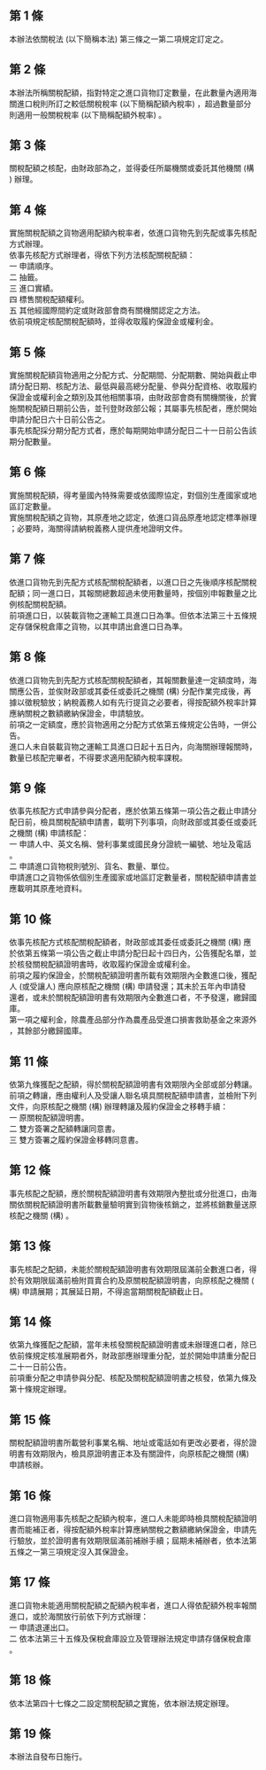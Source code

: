 第 1 條
-------
本辦法依關稅法 (以下簡稱本法) 第三條之一第二項規定訂定之。

第 2 條
-------
本辦法所稱關稅配額，指對特定之進口貨物訂定數量，在此數量內適用海  
關進口稅則所訂之較低關稅稅率 (以下簡稱配額內稅率) ，超過數量部分  
則適用一般關稅稅率 (以下簡稱配額外稅率) 。

第 3 條
-------
關稅配額之核配，由財政部為之，並得委任所屬機關或委託其他機關 (構  
) 辦理。

第 4 條
-------
實施關稅配額之貨物適用配額內稅率者，依進口貨物先到先配或事先核配  
方式辦理。  
依事先核配方式辦理者，得依下列方法核配關稅配額：  
一  申請順序。  
二  抽籤。  
三  進口實績。  
四  標售關稅配額權利。  
五  其他經國際間約定或財政部會商有關機關認定之方法。  
依前項規定核配關稅配額時，並得收取履約保證金或權利金。

第 5 條
-------
實施關稅配額貨物適用之分配方式、分配期間、分配期數、開始與截止申  
請分配日期、核配方法、最低與最高總分配量、參與分配資格、收取履約  
保證金或權利金之類別及其他相關事項，由財政部會商有關機關後，於實  
施關稅配額日期前公告，並刊登財政部公報；其屬事先核配者，應於開始  
申請分配日六十日前公告之。  
事先核配採分期分配方式者，應於每期開始申請分配日二十一日前公告該  
期分配數量。

第 6 條
-------
實施關稅配額，得考量國內特殊需要或依國際協定，對個別生產國家或地  
區訂定數量。  
實施關稅配額之貨物，其原產地之認定，依進口貨品原產地認定標準辦理  
；必要時，海關得請納稅義務人提供產地證明文件。

第 7 條
-------
依進口貨物先到先配方式核配關稅配額者，以進口日之先後順序核配關稅  
配額；同一進口日，其報關總數超過未使用數量時，按個別申報數量之比  
例核配關稅配額。  
前項進口日，以裝載貨物之運輸工具進口日為準。但依本法第三十五條規  
定存儲保稅倉庫之貨物，以其申請出倉進口日為準。

第 8 條
-------
依進口貨物先到先配方式核配關稅配額者，其報關數量達一定額度時，海  
關應公告，並俟財政部或其委任或委託之機關 (構) 分配作業完成後，再  
據以徵稅驗放；納稅義務人如有先行提貨之必要者，得按配額外稅率計算  
應納關稅之數額繳納保證金，申請驗放。  
前項之一定額度，應於貨物適用之分配方式依第五條規定公告時，一併公  
告。  
進口人未自裝載貨物之運輸工具進口日起十五日內，向海關辦理報關時，  
數量已核配完畢者，不得要求適用配額內稅率課稅。

第 9 條
-------
依事先核配方式申請參與分配者，應於依第五條第一項公告之截止申請分  
配日前，檢具關稅配額申請書，載明下列事項，向財政部或其委任或委託  
之機關 (構) 申請核配：  
一  申請人中、英文名稱、營利事業或國民身分證統一編號、地址及電話  
    。  
二  申請進口貨物稅則號別、貨名、數量、單位。  
申請進口之貨物係依個別生產國家或地區訂定數量者，關稅配額申請書並  
應載明其原產地資料。

第 10 條
--------
依事先核配方式核配關稅配額者，財政部或其委任或委託之機關 (構) 應  
於依第五條第一項公告之截止申請分配日起十四日內，公告獲配名單，並  
於核發關稅配額證明書時，收取履約保證金或權利金。  
前項之履約保證金，於關稅配額證明書所載有效期限內全數進口後，獲配  
人 (或受讓人) 應向原核配之機關 (構) 申請發還；其未於五年內申請發  
還者，或未於關稅配額證明書有效期限內全數進口者，不予發還，繳歸國  
庫。  
第一項之權利金，除農產品部分作為農產品受進口損害救助基金之來源外  
，其餘部分繳歸國庫。

第 11 條
--------
依第九條獲配之配額，得於關稅配額證明書有效期限內全部或部分轉讓。  
前項之轉讓，應由權利人及受讓人聯名填具關稅配額申請書，並檢附下列  
文件，向原核配之機關 (構) 辦理轉讓及履約保證金之移轉手續：  
一  原關稅配額證明書。  
二  雙方簽署之配額轉讓同意書。  
三  雙方簽署之履約保證金移轉同意書。

第 12 條
--------
事先核配之配額，應於關稅配額證明書有效期限內整批或分批進口，由海  
關依關稅配額證明書所載數量驗明實到貨物後核銷之，並將核銷數量送原  
核配之機關 (構) 。

第 13 條
--------
事先核配之配額，未能於關稅配額證明書有效期限屆滿前全數進口者，得  
於有效期限屆滿前檢附買賣合約及原關稅配額證明書，向原核配之機關 (  
構) 申請展期；其展延日期，不得逾當期關稅配額截止日。

第 14 條
--------
依第九條獲配之配額，當年未核發關稅配額證明書或未辦理進口者，除已  
依前條規定核准展期者外，財政部應辦理重分配，並於開始申請重分配日  
二十一日前公告。  
前項重分配之申請參與分配、核配及關稅配額證明書之核發，依第九條及  
第十條規定辦理。

第 15 條
--------
關稅配額證明書所載營利事業名稱、地址或電話如有更改必要者，得於證  
明書有效期限內，檢具原證明書正本及有關證件，向原核配之機關 (構)  
申請核辦。

第 16 條
--------
進口貨物適用事先核配之配額內稅率，進口人未能即時檢具關稅配額證明  
書而能補正者，得按配額外稅率計算應納關稅之數額繳納保證金，申請先  
行驗放，並於證明書有效期限屆滿前補辦手續；屆期未補辦者，依本法第  
五條之一第三項規定沒入其保證金。

第 17 條
--------
進口貨物未能適用關稅配額之配額內稅率者，進口人得依配額外稅率報關  
進口，或於海關放行前依下列方式辦理：  
一  申請退運出口。  
二  依本法第三十五條及保稅倉庫設立及管理辦法規定申請存儲保稅倉庫  
    。

第 18 條
--------
依本法第四十七條之二設定關稅配額之實施，依本辦法規定辦理。

第 19 條
--------
本辦法自發布日施行。

